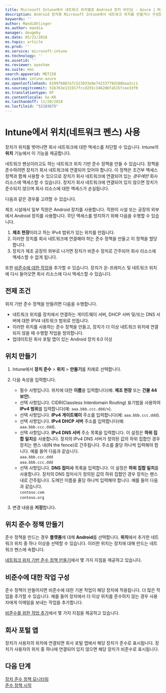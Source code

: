 ```yaml
---
title: Microsoft Intune에서 네트워크 위치별로 Android 장치 바인딩 - Azure | Microsoft Docs
description: Android 장치용 Microsoft Intune에서 네트워크 위치를 만들거나 구성합니다. 장치의 네트워크 위치를 기반으로 하여 장치를 비준수로 표시할 수 있습니다. 장치가 네트워크 위치 외부로 나가면 회사 리소스에 대한 액세스를 차단할 수 있습니다.
keywords: ''
author: MandiOhlinger
ms.author: mandia
manager: dougeby
ms.date: 05/21/2018
ms.topic: article
ms.prod: ''
ms.service: microsoft-intune
ms.technology: ''
ms.assetid: ''
ms.reviewer: ayesham
ms.suite: ems
search.appverid: MET150
ms.custom: intune-azure
ms.openlocfilehash: 619976887a7c523933a9e74233779d188baa2cc1
ms.sourcegitcommit: 51b763e131917fccd255c346286fa515fcee33f0
ms.translationtype: HT
ms.contentlocale: ko-KR
ms.lasthandoff: 11/20/2018
ms.locfileid: "52183675"
---
```

# <a name="use-locations-network-fence-in-intune"></a>Intune에서 위치(네트워크 펜스) 사용

장치가 위치를 벗어나면 회사 네트워크에 대한 액세스를 차단할 수 있습니다. Intune의 **위치** 기능에서 이 기능을 제공합니다. 

네트워크 펜싱이라고도 하는 네트워크 위치 기반 준수 정책을 만들 수 있습니다. 정책을 준수하려면 장치가 회사 네트워크에 연결되어 있어야 합니다. 이 정책은 조건부 액세스 정책과 함께 사용할 수 있으므로 장치가 회사 네트워크에 연결되어 있는 *경우에만* 회사 리소스에 액세스할 수 있습니다. 장치가 회사 네트워크에 연결되어 있지 않으면 장치가 준수되지 않으며 회사 리소스에 대한 액세스가 손실됩니다.

다음과 같은 경우를 고려할 수 있습니다.

제조 시설에서 일부 직원은 Android 장치를 사용합니다. 직원이 시설 또는 공장의 외부에서 Android 장치를 사용합니다. 무단 액세스를 방지하기 위해 다음을 수행할 수 있습니다.

1. **제조 현장**이라고 하는 IPv4 범위가 있는 위치를 만듭니다.
2. 이러한 장치를 회사 네트워크에 연결해야 하는 준수 정책을 만들고 이 정책을 할당합니다.
3. 장치가 제조 공장의 외부로 나가면 장치가 비준수 장치로 간주되어 회사 리소스에 액세스할 수 없게 됩니다.

또한 [비준수에 대한 작업](#configure-the-actions-for-noncompliance)을 추가할 수 있습니다. 장치가 온-프레미스 및 네트워크 위치에 다시 들어오면 회사 리소스에 다시 액세스할 수 있습니다.

## <a name="prerequisites"></a>전제 조건

위치 기반 준수 정책을 만들려면 다음을 수행합니다.

- 네트워크 위치를 장치에서 연결하는 게이트웨이 서버, DHCP 서버 및/또는 DNS 서버에 대한 IPV4 네트워크 범위로 만듭니다.
- 이러한 위치를 사용하는 준수 정책을 만들고, 장치가 더 이상 네트워크 위치에 연결되지 않을 때 수행할 작업을 정의합니다.
- 업데이트된 회사 포털 앱이 있는 Android 장치 6.0 이상

## <a name="create-a-location"></a>위치 만들기

1. Intune에서 **장치 준수** > **위치** > **만들기**를 차례로 선택합니다.

2. 다음 속성을 입력합니다.  

   - 필수 사항입니다. 위치에 대한 **이름**을 입력합니다(예: **제조 현장** 또는 **건물 44 보안**).
   - 선택 사항입니다. CIDR(Classless Interdomain Routing) 표기법을 사용하여 **IPv4 범위**를 입력합니다(예: `aaa.bbb.ccc.ddd/n`).
   - 선택 사항입니다. **IPv4 게이트웨이** 주소를 입력합니다(예: `aaa.bbb.ccc.ddd`).
   - 선택 사항입니다. **IPv4 DHCP 서버** 주소를 입력합니다(예: `aaa.bbb.ccc.ddd`).
   - 선택 사항입니다. **IPv4 DNS 서버** 주소 목록을 입력합니다. 이 설정은 **하위 집합 일치**를 사용합니다. 장치의 IPv4 DNS 서버가 정의된 값의 하위 집합인 경우 장치는 펜스 내(IN the fence)로 간주됩니다. 주소를 줄당 하나씩 입력해야 합니다. 예를 들어 다음과 같습니다.  
     `aaa.bbb.ccc.ddd`  
     `aaa.bbb.ccc.ddd`
   - 선택 사항입니다. **DNS 접미사** 목록을 입력합니다. 이 설정은 **하위 집합 일치**를 사용합니다. 장치의 DNS 접미사가 정의된 값의 하위 집합인 경우 장치는 펜스 내로 간주됩니다. 도메인 이름을 줄당 하나씩 입력해야 합니다. 예를 들어 다음과 같습니다.  
     `contoso.com`  
     `contoso.org`

3. 변경 내용을 **저장**합니다.

## <a name="create-the-location-compliance-policy"></a>위치 준수 정책 만들기

준수 정책을 만드는 경우 **플랫폼**에 대해 **Android**를 선택합니다. **위치**에서 추가한 네트워크 위치 중 하나 이상을 선택할 수 있습니다. 이러한 위치는 장치에 대해 만드는 네트워크 펜스에 속합니다.

[네트워크 위치 기반 준수 정책 만들기](compliance-policy-create-android.md#locations)에서 몇 가지 지침을 제공하고 있습니다.

## <a name="configure-the-actions-for-noncompliance"></a>비준수에 대한 작업 구성

준수 정책이 만들어지면 비준수에 대한 기본 작업이 해당 장치에 적용됩니다. 더 많은 작업을 추가할 수 있습니다. 예를 들어 장치에서 더 이상 위치를 준수하지 않는 경우 사용자에게 이메일을 보내는 작업을 추가합니다.

[비준수를 위한 작업 추가](actions-for-noncompliance.md)에서 몇 가지 지침을 제공하고 있습니다.

## <a name="company-portal-app"></a>회사 포털 앱

장치가 사용자의 위치에 연결되면 회사 포털 앱에서 해당 장치가 준수로 표시됩니다. 장치가 사용자의 위치 중 하나에 연결되어 있지 않으면 해당 장치가 비준수로 표시됩니다.

## <a name="next-steps"></a>다음 단계
[장치 준수 정책 모니터링](compliance-policy-monitor.md)  
[준수 정책 시작](device-compliance-get-started.md)
